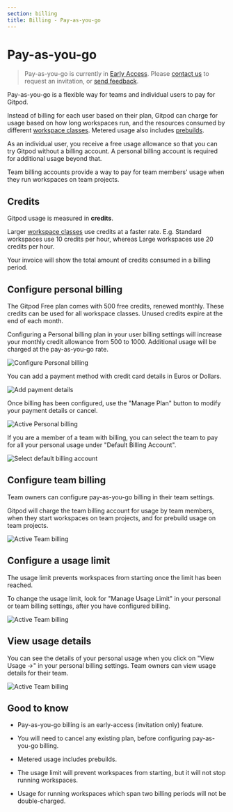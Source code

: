 ```yaml
---
section: billing
title: Billing - Pay-as-you-go
---
```


<script context="module">
  export const prerender = true;
</script>

# Pay-as-you-go

> Pay-as-you-go is currently in [Early Access](/docs/help/public-roadmap/release-cycle). Please [contact us](/contact/support) to request an invitation, or [send feedback](https://github.com/gitpod-io/gitpod/issues/12636).

Pay-as-you-go is a flexible way for teams and individual users to pay for Gitpod.

Instead of billing for each user based on their plan, Gitpod can charge for usage based on how long workspaces run, and the resources consumed by different [workspace classes](/docs/configure/workspaces/workspace-classes). Metered usage also includes [prebuilds](/docs/configure/projects/prebuilds).

As an individual user, you receive a free usage allowance so that you can try Gitpod without a billing account. A personal billing account is required for additional usage beyond that.

Team billing accounts provide a way to pay for team members' usage when they run workspaces on team projects.

## Credits

Gitpod usage is measured in **credits**.

Larger [workspace classes](/docs/configure/workspaces/workspace-classes) use credits at a faster rate. E.g. Standard workspaces use 10 credits per hour, whereas Large workspaces use 20 credits per hour.

Your invoice will show the total amount of credits consumed in a billing period.

## Configure personal billing

The Gitpod Free plan comes with 500 free credits, renewed monthly. These credits can be used for all workspace classes. Unused credits expire at the end of each month.

Configuring a Personal billing plan in your user billing settings will increase your monthly credit allowance from 500 to 1000. Additional usage will be charged at the pay-as-you-go rate.

![Configure Personal billing](../../../static/images/docs/billing/configure-personal-billing.png)

You can add a payment method with credit card details in Euros or Dollars.

![Add payment details](../../../static/images/docs/billing/add-personal-payment-details.png)

Once billing has been configured, use the "Manage Plan" button to modify your payment details or cancel.

![Active Personal billing](../../../static/images/docs/billing/active-personal-billing.png)

If you are a member of a team with billing, you can select the team to pay for all your personal usage under "Default Billing Account".

![Select default billing account](../../../static/images/docs/billing/select-default-billing-account.png)

## Configure team billing

Team owners can configure pay-as-you-go billing in their team settings.

Gitpod will charge the team billing account for usage by team members, when they start workspaces on team projects, and for prebuild usage on team projects.

![Active Team billing](../../../static/images/docs/billing/active-team-billing.png)

## Configure a usage limit

The usage limit prevents workspaces from starting once the limit has been reached.

To change the usage limit, look for "Manage Usage Limit" in your personal or team billing settings, after you have configured billing.

![Active Team billing](../../../static/images/docs/billing/update-usage-limit-2.png)

## View usage details

You can see the details of your personal usage when you click on "View Usage →" in your personal billing settings. Team owners can view usage details for their team.

![Active Team billing](../../../static/images/docs/billing/view-team-usage-details.png)

## Good to know

- Pay-as-you-go billing is an early-access (invitation only) feature.

- You will need to cancel any existing plan, before configuring pay-as-you-go billing.

- Metered usage includes prebuilds.

- The usage limit will prevent workspaces from starting, but it will not stop running workspaces.

- Usage for running workspaces which span two billing periods will not be double-charged.
